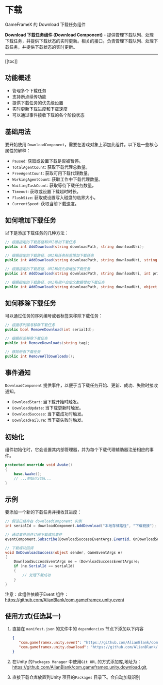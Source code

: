 # 下载

GameFrameX 的 Download 下载任务组件

**Download 下载任务组件 (Download Component)** - 提供管理下载队列、处理下载任务，并提供下载状态的实时更新。相关的接口。负责管理下载队列、处理下载任务，并提供下载状态的实时更新。

---

[[toc]]

## 功能概述

- 管理多个下载任务
- 支持断点续传功能
- 提供下载任务的优先级设置
- 实时更新下载进度和下载速度
- 可以通过事件接收下载的各个阶段状态

## 基础用法

要开始使用 `DownloadComponent`，需要在游戏对象上添加此组件。以下是一些核心属性的解释：

- `Paused`: 获取或设置下载是否被暂停。
- `TotalAgentCount`: 获取下载代理总数量。
- `FreeAgentCount`: 获取可用下载代理数量。
- `WorkingAgentCount`: 获取工作中下载代理数量。
- `WaitingTaskCount`: 获取等待下载任务数量。
- `Timeout`: 获取或设置下载超时时长。
- `FlushSize`: 获取或设置写入磁盘的临界大小。
- `CurrentSpeed`: 获取当前下载速度。

## 如何增加下载任务

以下是添加下载任务的几种方法：

```csharp
// 根据指定的下载路径和URI增加下载任务
public int AddDownload(string downloadPath, string downloadUri);

// 根据指定的下载路径、URI和任务标签增加下载任务
public int AddDownload(string downloadPath, string downloadUri, string tag);

// 根据指定的下载路径、URI和优先级增加下载任务
public int AddDownload(string downloadPath, string downloadUri, int priority);

// 根据指定的下载路径、URI和用户自定义数据增加下载任务
public int AddDownload(string downloadPath, string downloadUri, object userData);
```

## 如何移除下载任务

可以通过任务的序列编号或者标签来移除下载任务：

```csharp
// 根据序列编号移除下载任务
public bool RemoveDownload(int serialId);

// 根据标签移除下载任务
public int RemoveDownloads(string tag);

// 移除所有下载任务
public int RemoveAllDownloads();
```

## 事件通知

`DownloadComponent` 提供事件，以便于当下载任务开始、更新、成功、失败时接收通知。

- `DownloadStart`: 当下载开始时触发。
- `DownloadUpdate`: 当下载更新时触发。
- `DownloadSuccess`: 当下载成功时触发。
- `DownloadFailure`: 当下载失败时触发。

## 初始化

组件初始化时，它会设置其内部管理器，并为每个下载代理辅助器注册相应的事件。

```csharp
protected override void Awake()
{
    base.Awake();
    // ...初始化代码...
}
```

## 示例

要添加一个新的下载任务并接收其进度：

```csharp
// 假设已经存在 downloadComponent 实例
int serialId = downloadComponent.AddDownload("本地存储路径", "下载链接");

// 通过事件组件订阅下载成功事件
eventComponent.Subscribe(DownloadSuccessEventArgs.EventId, OnDownloadSuccess);

// 下载成功回调
void OnDownloadSuccess(object sender, GameEventArgs e)
{
    DownloadSuccessEventArgs ne = (DownloadSuccessEventArgs)e;
    if (ne.SerialId == serialId)
    {
        // 处理下载成功
    }
}
```

注意：此组件依赖于Event 组件：https://github.com/AlianBlank/com.gameframex.unity.event

## 使用方式(任选其一)

1. 直接在 `manifest.json` 的文件中的 `dependencies` 节点下添加以下内容
   ```json
   {
      "com.gameframex.unity.event": "https://github.com/AlianBlank/com.gameframex.unity.event.git",
      "com.gameframex.unity.download": "https://github.com/AlianBlank/com.gameframex.unity.download.git"
   }
    ```
2. 在Unity 的`Packages Manager` 中使用`Git URL`
   的方式添加库,地址为：https://github.com/AlianBlank/com.gameframex.unity.download.git,

3. 直接下载仓库放置到Unity 项目的`Packages` 目录下。会自动加载识别
